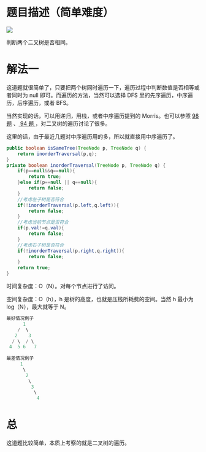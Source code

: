 # 题目描述（简单难度）

![](https://windliang.oss-cn-beijing.aliyuncs.com/100.jpg)

判断两个二叉树是否相同。

# 解法一

这道题就很简单了，只要把两个树同时遍历一下，遍历过程中判断数值是否相等或者同时为 null 即可。而遍历的方法，当然可以选择 DFS  里的先序遍历，中序遍历，后序遍历，或者 BFS。

当然实现的话，可以用递归，用栈，或者中序遍历提到的 Morris。也可以参照 [98 题](<https://leetcode.wang/leetCode-98-Validate-Binary-Search-Tree.html>) 、[ 94 题 ](<https://leetcode.wang/leetCode-94-Binary-Tree-Inorder-Traversal.html>)，对二叉树的遍历讨论了很多。

这里的话，由于最近几题对中序遍历用的多，所以就直接用中序遍历了。

```java
public boolean isSameTree(TreeNode p, TreeNode q) {
    return inorderTraversal(p,q);
}
private boolean inorderTraversal(TreeNode p, TreeNode q) {
    if(p==null&&q==null){
        return true;
    }else if(p==null || q==null){
        return false;
    }
    //考虑左子树是否符合
    if(!inorderTraversal(p.left,q.left)){
        return false;
    }
    //考虑当前节点是否符合
    if(p.val!=q.val){
        return false;
    }
    //考虑右子树是否符合
    if(!inorderTraversal(p.right,q.right)){
        return false;
    }
    return true;
}
```

时间复杂度：O（N）。对每个节点进行了访问。

空间复杂度：O（h），h 是树的高度，也就是压栈所耗费的空间。当然 h 最小为 log（N），最大就等于 N。

```java
最好情况例子
      1
    /  \
   2    3
  / \  / \
 4  5 6   7
    
最差情况例子
     1
      \
       2
        \
         3
          \
           4
```

# 总

这道题比较简单，本质上考察的就是二叉树的遍历。